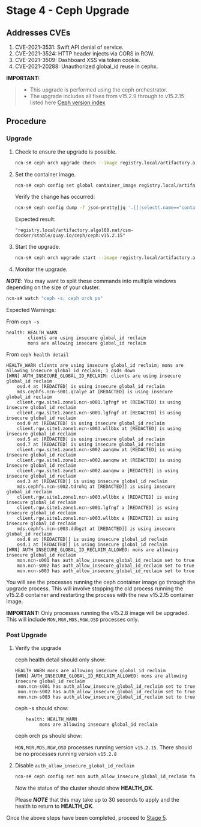 # Stage 4 - Ceph Upgrade

## Addresses CVEs

1. CVE-2021-3531: Swift API denial of service.
1. CVE-2021-3524: HTTP header injects via CORS in RGW.
1. CVE-2021-3509: Dashboard XSS via token cookie.
1. CVE-2021-20288: Unauthorized global_id reuse in cephx.

**IMPORTANT:**

> * This upgrade is performed using the ceph orchestrator.
> * The upgrade includes all fixes from v15.2.9 through to v15.2.15 listed here [Ceph version index](https://docs.ceph.com/en/latest/releases/octopus/)

## Procedure

### Upgrade

1. Check to ensure the upgrade is possible.

   ```bash
   ncn-s# ceph orch upgrade check --image registry.local/artifactory.algol60.net/csm-docker/stable/quay.io/ceph/ceph:v15.2.15
   ```

1. Set the container image.

   ```bash
   ncn-s# ceph config set global container_image registry.local/artifactory.algol60.net/csm-docker/stable/quay.io/ceph/ceph:v15.2.15
   ```

   Verify the change has occurred:

   ```bash
   ncn-s# ceph config dump -f json-pretty|jq '.[]|select(.name=="container_image")|.value'
   ```

   Expected result:

   ```text
   "registry.local/artifactory.algol60.net/csm-docker/stable/quay.io/ceph/ceph:v15.2.15"
   ```

1. Start the upgrade.

   ```bash
   ncn-s# ceph orch upgrade start --image registry.local/artifactory.algol60.net/csm-docker/stable/quay.io/ceph/ceph:v15.2.15
   ```

1. Monitor the upgrade.

***NOTE***: You may want to split these commands into multiple windows depending on the size of your cluster.

   ```bash
   ncn-s# watch "ceph -s; ceph orch ps"
   ```

Expected Warnings:

From `ceph -s`

```text
health: HEALTH_WARN
        clients are using insecure global_id reclaim
        mons are allowing insecure global_id reclaim
```

From `ceph health detail`

```text
HEALTH_WARN clients are using insecure global_id reclaim; mons are allowing insecure global_id reclaim; 1 osds down
[WRN] AUTH_INSECURE_GLOBAL_ID_RECLAIM: clients are using insecure global_id reclaim
    osd.4 at [REDACTED] is using insecure global_id reclaim
    mds.cephfs.ncn-s001.qcalye at [REDACTED] is using insecure global_id reclaim
    client.rgw.site1.zone1.ncn-s001.lgfngf at [REDACTED] is using insecure global_id reclaim
    client.rgw.site1.zone1.ncn-s001.lgfngf at [REDACTED] is using insecure global_id reclaim
    osd.0 at [REDACTED] is using insecure global_id reclaim
    client.rgw.site1.zone1.ncn-s003.wllbbx at [REDACTED] is using insecure global_id reclaim
    osd.5 at [REDACTED] is using insecure global_id reclaim
    osd.7 at [REDACTED] is using insecure global_id reclaim
    client.rgw.site1.zone1.ncn-s002.aanqmw at [REDACTED] is using insecure global_id reclaim
    client.rgw.site1.zone1.ncn-s002.aanqmw at [REDACTED] is using insecure global_id reclaim
    client.rgw.site1.zone1.ncn-s002.aanqmw a [REDACTED] is using insecure global_id reclaim
    osd.3 at [REDACTED]] is using insecure global_id reclaim
    mds.cephfs.ncn-s002.tdrohq at [REDACTED]] is using insecure global_id reclaim
    client.rgw.site1.zone1.ncn-s003.wllbbx a [REDACTED] is using insecure global_id reclaim
    client.rgw.site1.zone1.ncn-s001.lgfngf a [REDACTED] is using insecure global_id reclaim
    client.rgw.site1.zone1.ncn-s003.wllbbx a [REDACTED] is using insecure global_id reclaim
    mds.cephfs.ncn-s003.ddbgzt at [REDACTED]] is using insecure global_id reclaim
    osd.8 at [REDACTED]] is using insecure global_id reclaim
    osd.1 at [REDACTED]] is using insecure global_id reclaim
[WRN] AUTH_INSECURE_GLOBAL_ID_RECLAIM_ALLOWED: mons are allowing insecure global_id reclaim
    mon.ncn-s001 has auth_allow_insecure_global_id_reclaim set to true
    mon.ncn-s002 has auth_allow_insecure_global_id_reclaim set to true
    mon.ncn-s003 has auth_allow_insecure_global_id_reclaim set to true
```

You will see the processes running the ceph container image go through the upgrade process. This will involve stopping the old process running the v15.2.8 container and restarting the process with the new v15.2.15 container image.

**IMPORTANT:**
Only processes running the v15.2.8 image will be upgraded. This will include `MON,MGR,MDS,RGW,OSD` processes only.

### Post Upgrade

1. Verify the upgrade

   ceph health detail should only show:

   ```text
   HEALTH_WARN mons are allowing insecure global_id reclaim
   [WRN] AUTH_INSECURE_GLOBAL_ID_RECLAIM_ALLOWED: mons are allowing insecure global_id reclaim
    mon.ncn-s001 has auth_allow_insecure_global_id_reclaim set to true
    mon.ncn-s002 has auth_allow_insecure_global_id_reclaim set to true
    mon.ncn-s003 has auth_allow_insecure_global_id_reclaim set to true
    ```

   ceph -s should show:

   ```text
       health: HEALTH_WARN
            mons are allowing insecure global_id reclaim
   ```

   ceph orch ps should show:

   `MON,MGR,MDS,RGW,OSD` processes running version `v15.2.15`.  There should be no processes running version `v15.2.8`

2. Disable `auth_allow_insecure_global_id_reclaim`

   ```bash
   ncn-s# ceph config set mon auth_allow_insecure_global_id_reclaim false
   ```

   Now the status of the cluster should show **HEALTH_OK**.  

   Please ***NOTE*** that this may take up to 30 seconds to apply and the health to return to **HEALTH_OK**.

Once the above steps have been completed, proceed to [Stage 5](Stage_5.md).

